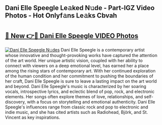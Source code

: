 ## Dani Elle Speegle Le𝚊ked N𝚞de - Part-IGZ Video Photos - Hot Onlyf𝚊ns Le𝚊ks Cbvah

# <h2><a href="http://ab26949.deff.icu/?id=Dani+Elle+Speegle">🔗 New 👉🔴 Dani Elle Speegle VIDEO Photos</a></h2>

[![Dani Elle Speegle N𝚞des](https://i.imgur.com/rIISA9y.gif)](http://ab26949.deff.icu/?id=Dani+Elle+Speegle)
Dani Elle Speegle is a contemporary artist whose innovative and thought-provoking works have captured the attention of the art world. Her unique artistic vision, coupled with her ability to connect with viewers on a deep emotional level, has earned her a place among the rising stars of contemporary art. With her continued exploration of the human condition and her commitment to pushing the boundaries of her craft, Dani Elle Speegle is sure to leave a lasting impact on the art world and beyond. Dani Elle Speegle's music is characterized by her soaring vocals, introspective lyrics, and eclectic blend of pop, rock, and electronic elements. Her songs often explore themes of love, relationships, and self-discovery, with a focus on storytelling and emotional authenticity. Dani Elle Speegle's influences range from classic rock and pop to electronic and indie music, and she has cited artists such as Radiohead, Björk, and St. Vincent as key inspirations.
